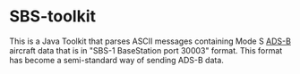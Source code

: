 SBS-toolkit
===========

This is a Java Toolkit that parses ASCII messages containing Mode S [ADS-B](http://en.wikipedia.org/wiki/Automatic_dependent_surveillance-broadcast) aircraft data that is in "SBS-1 BaseStation port 30003" format.  This format has become a semi-standard way of sending ADS-B data.
